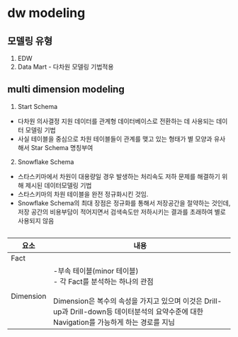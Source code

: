 # dw modeling



## 모델링 유형
  1. EDW
  2. Data Mart - 다차원 모델링 기법적용


## multi dimension modeling


1. Start Schema
  - 다차원 의사결정 지원 데이터를 관계형 데이터베이스로 전환하는 데 사용되는 데이터 모델링 기법
  - 사실 테이블을 중심으로 차원 테이블들이 관계를 맺고 있는 형태가 별 모양과 유사해서 Star Schema 명칭부여

2. Snowflake Schema
  - 스타스키마에서 차원이 대용량일 경우 발생하는 처리속도 저하 문제를 해결하기 위해 제시된 데이터모델링 기법
  - 스타스키마의 차원 테이블을 완전 정규화시킨 것임.
  -  Snowflake Schema의 최대 장점은 정규화를 통해서 저장공간을 절약하는 것인데, 저장 공간의 비용부담이 적어지면서 검색속도만 저하시키는 결과를 초래하여 별로 사용되지 않음




## 

|요소|내용|
|-------------|--------------------------|
|Fact||
|Dimension|-부속 테이블(minor 테이블)<br>- 각 Fact를 분석하는 하나의 관점<br><br>Dimension은 복수의 속성을 가지고 있으며 이것은 Drill-up과 Drill-down등 데이터분석의 요약수준에 대한 Navigation를 가능하게 하는 경로를 지님|

